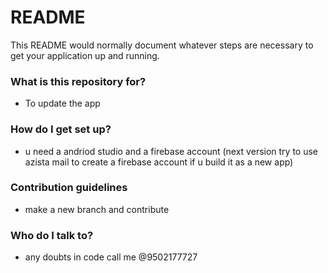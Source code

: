 # README #

This README would normally document whatever steps are necessary to get your application up and running.

### What is this repository for? ###

* To update the app

### How do I get set up? ###

* u need a andriod studio and a firebase account (next version try to use azista mail to create a firebase account if u build it as a new app)


### Contribution guidelines ###

* make a new branch and contribute 

### Who do I talk to? ###

* any doubts in code call me @9502177727
